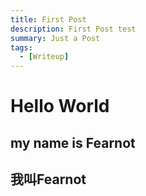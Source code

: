 ```yaml
---
title: First Post
description: First Post test
summary: Just a Post
tags:
  - [Writeup]
---
```


# Hello World
## my name is Fearnot
## 我叫Fearnot
